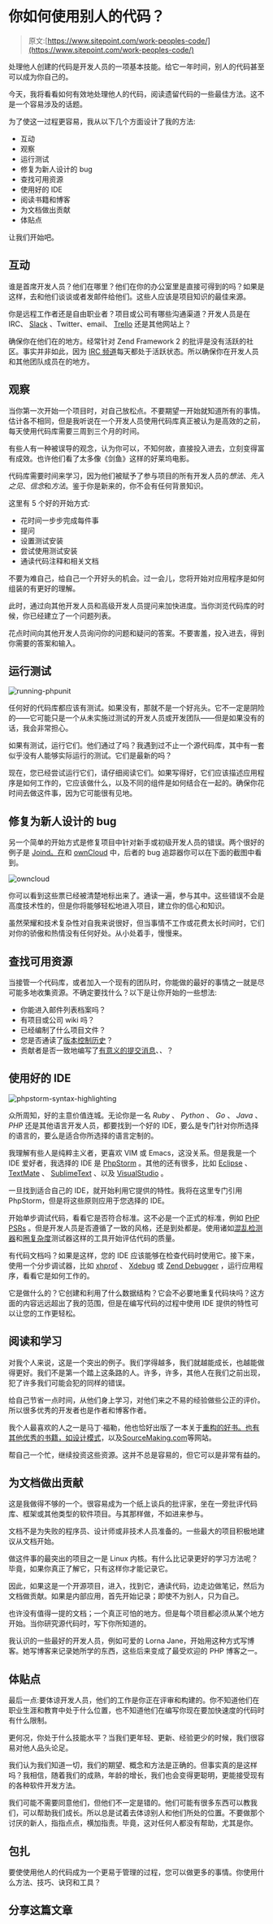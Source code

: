 # 你如何使用别人的代码？

> 原文:[https://www.sitepoint.com/work-peoples-code/](https://www.sitepoint.com/work-peoples-code/)

处理他人创建的代码是开发人员的一项基本技能。给它一年时间，别人的代码甚至可以成为你自己的。

今天，我将看看如何有效地处理他人的代码，阅读遗留代码的一些最佳方法。这不是一个容易涉及的话题。

为了使这一过程更容易，我从以下几个方面设计了我的方法:

*   互动
*   观察
*   运行测试
*   修复为新人设计的 bug
*   查找可用资源
*   使用好的 IDE
*   阅读书籍和博客
*   为文档做出贡献
*   体贴点

让我们开始吧。

## 互动

谁是首席开发人员？他们在哪里？他们在你的办公室里是直接可得到的吗？如果是这样，去和他们谈谈或者发邮件给他们。这些人应该是项目知识的最佳来源。

你是远程工作者还是自由职业者？项目或公司有哪些沟通渠道？开发人员是在 IRC、 [Slack](https://slack.com) 、Twitter、email、 [Trello](https://trello.com) 还是其他网站上？

确保你在他们在的地方。经常针对 Zend Framework 2 的批评是没有活跃的社区。事实并非如此，因为 [IRC 频道](http://framework.zend.com/irc/)每天都处于活跃状态。所以确保你在开发人员和其他团队成员在的地方。

## 观察

当你第一次开始一个项目时，对自己放松点。不要期望一开始就知道所有的事情。估计各不相同，但是我听说在一个开发人员使用代码库真正被认为是高效的之前，每天使用代码库需要三周到三个月的时间。

有些人有一种被误导的观念，认为你可以，不知何故，直接投入进去，立刻变得富有成效。也许他们看了太多像《剑鱼》这样的好莱坞电影。

代码库需要时间来学习，因为他们被赋予了参与项目的所有开发人员的*想法*、*先入之见*、*信念*和*方法*。鉴于你是新来的，你不会有任何背景知识。

这里有 5 个好的开始方式:

*   花时间一步步完成每件事
*   提问
*   设置测试安装
*   尝试使用测试安装
*   通读代码注释和相关文档

不要为难自己，给自己一个开好头的机会。过一会儿，您将开始对应用程序是如何组装的有更好的理解。

此时，通过向其他开发人员和高级开发人员提问来加快进度。当你浏览代码库的时候，你已经建立了一个问题列表。

花点时间向其他开发人员询问你的问题和疑问的答案。不要害羞，投入进去，得到你需要的答案和输入。

## 运行测试

![running-phpunit](../Images/804a0b15bfd6996361f10be3e90ab380.png)

任何好的代码库都应该有测试。如果没有，那就不是一个好兆头。它不一定是阴险的——它可能只是一个从未实施过测试的开发人员或开发团队——但是如果没有的话，我会非常担心。

如果有测试，运行它们。他们通过了吗？我遇到过不止一个源代码库，其中有一套似乎没有人能够实际运行的测试。它们是最新的吗？

现在，您已经尝试运行它们，请仔细阅读它们。如果写得好，它们应该描述应用程序是如何工作的，它应该做什么，以及不同的组件是如何结合在一起的。确保你花时间去做这件事，因为它可能很有见地。

## 修复为新人设计的 bug

另一个简单的开始方式是修复项目中针对新手或初级开发人员的错误。两个很好的例子是 [Joind。在](http://joind.in)和 [ownCloud](https://owncloud.org) 中，后者的 bug 追踪器你可以在下面的截图中看到。

![owncloud](../Images/05e78597ce467d6abe53da53bb2eb846.png)

你可以看到这些票已经被清楚地标出来了。通读一遍，参与其中。这些错误不会是高度技术性的，但是你将能够轻松地进入项目，建立你的信心和知识。

虽然荣耀和技术复杂性对自我来说很好，但当事情不工作或花费太长时间时，它们对你的骄傲和热情没有任何好处。从小处着手，慢慢来。

## 查找可用资源

当接管一个代码库，或者加入一个现有的团队时，你能做的最好的事情之一就是尽可能多地收集资源。不确定要找什么？以下是让你开始的一些想法:

*   你能进入邮件列表档案吗？
*   有项目或公司 wiki 吗？
*   已经编制了什么项目文件？
*   您是否通读了[版本控制历史](http://git-scm.com/book/en/Git-Basics-Viewing-the-Commit-History)？
*   贡献者是否一致地编写了[有意义的提交消息](http://tbaggery.com/2008/04/19/a-note-about-git-commit-messages.html)、*、*？

## 使用好的 IDE

![phpstorm-syntax-highlighting](../Images/54e8be068d06ea9fee97eab27b2ba1e2.png)

众所周知，好的主意价值连城。无论你是一名 *Ruby* 、 *Python* 、 *Go* 、 *Java* 、 *PHP* 还是其他语言开发人员，都要找到一个好的 IDE，要么是专门针对你所选择的语言的，要么是适合你所选择的语言定制的。

我理解有些人是纯粹主义者，更喜欢 VIM 或 Emacs，这没关系。但是我是一个 IDE 爱好者，我选择的 IDE 是 [PhpStorm](http://www.jetbrains.com/phpstorm/) 。其他的还有很多，比如 [Eclipse](https://www.eclipse.org) 、 [TextMate](http://macromates.com) 、 [SublimeText](http://www.sublimetext.com) 、以及 [VisualStudio](http://msdn.microsoft.com/en-us/vstudio/aa718325.aspx) 。

一旦找到适合自己的 IDE，就开始利用它提供的特性。我将在这里专门引用 PhpStorm，但是将这些原则应用于您选择的 IDE。

开始单步调试代码，看看它是否符合标准。这不必是一个正式的标准，例如 [PHP PSRs](http://www.php-fig.org/faq/) 。但是开发人员是否遵循了一致的风格，还是到处都是。使用诸如[混乱检测器](http://phpmd.org)和[圈复杂度](http://pdepend.org/documentation/software-metrics/cyclomatic-complexity.html)测试器这样的工具开始评估代码的质量。

有代码文档吗？如果是这样，您的 IDE 应该能够在检查代码时使用它。接下来，使用一个分步调试器，比如 [xhprof](http://pecl.php.net/package/xhprof) 、 [Xdebug](http://xdebug.org) 或 [Zend Debugger](http://www.zend.com/en/solutions/php-debugging) ，运行应用程序，看看它是如何工作的。

它是做什么的？它创建和利用了什么数据结构？它会不必要地重复代码块吗？这方面的内容远远超出了我的范围，但是在编写代码的过程中使用 IDE 提供的特性可以让您的工作更轻松。

## 阅读和学习

对我个人来说，这是一个突出的例子。我们学得越多，我们就越能成长，也越能做得更好。我们不是第一个踏上这条路的人。许多，许多，其他人在我们之前出现，犯了许多我们可能会犯的同样的错误。

给自己节省一点时间，从他们身上学习，对他们来之不易的经验做些公正的评价。所以很多优秀的开发者也是作者和博客作者。

我个人最喜欢的人之一是马丁·福勒，他也恰好出版了一本关于[重构的好书。也有其他优秀的书籍，如](http://refactoring.com)[设计模式](http://www.amazon.com/Design-Patterns-Elements-Reusable-Object-Oriented/dp/0201633612)，以及[SourceMaking.com](http://sourcemaking.com/refactoring)等网站。

帮自己一个忙，继续投资这些资源。这并不总是容易的，但它可以是非常有益的。

## 为文档做出贡献

这是我做得不够的一个。很容易成为一个纸上谈兵的批评家，坐在一旁批评代码库、框架或其他类型的软件项目。与其那样做，不如进来参与。

文档不是为失败的程序员、设计师或非技术人员准备的。一些最大的项目积极地建议从文档开始。

做这件事的最突出的项目之一是 Linux 内核。有什么比记录更好的学习方法呢？毕竟，如果你真正了解它，只有这样你才能记录它。

因此，如果这是一个开源项目，进入，找到它，通读代码，边走边做笔记，然后为文档做贡献。如果是内部应用，首先开始记录；即使不为别人，只为自己。

也许没有值得一提的文档；一个真正可怕的地方。但是每个项目都必须从某个地方开始。当你研究源代码时，写下你所知道的。

我认识的一些最好的开发人员，例如可爱的 Lorna Jane，开始用这种方式写博客。她写博客来记录她所学的东西，这些后来变成了最受欢迎的 PHP 博客之一。

## 体贴点

最后一点:要体谅开发人员，他们的工作是你正在评审和构建的。你不知道他们在职业生涯和教育中处于什么位置，也不知道他们在编写你现在要加快速度的代码时有什么限制。

更何况，你处于什么技能水平？当我们更年轻、更新、经验更少的时候，我们很容易对他人品头论足。

我们认为我们知道一切，我们的期望、概念和方法是正确的。但事实真的是这样吗？我相信，随着我们的成熟，年龄的增长，我们也会变得更聪明，更能接受现有的各种软件开发方法。

我们可能不需要同意他们，但他们不一定是错的。他们可能有很多东西可以教我们，可以帮助我们成长。所以总是试着去体谅别人和他们所处的位置。不要做那个讨厌的新人，指指点点，横加指责。毕竟，这对任何人都没有帮助，尤其是你。

## 包扎

要使使用他人的代码成为一个更易于管理的过程，您可以做更多的事情。你使用什么方法、技巧、诀窍和工具？

## 分享这篇文章